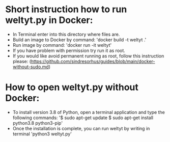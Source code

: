 # Short instruction how to run weltyt.py in Docker:
- In Terminal enter into this directory where files are.
- Build an image to Docker by command: 'docker build -t weltyt .'
- Run image by command: 'docker run -it weltyt'
- If you have problem with permission try run it as root.
- If you would like avoid permanent running as root, follow this instruction please: (https://github.com/sindresorhus/guides/blob/main/docker-without-sudo.md)
# How to open weltyt.py without Docker:
-  To install version 3.8 of Python, open a terminal application and type the following commands: '$ sudo apt-get update
$ sudo apt-get install python3.8 python3-pip'
- Once the installation is complete, you can run weltyt by writing in terminal 'python3 weltyt.py'
